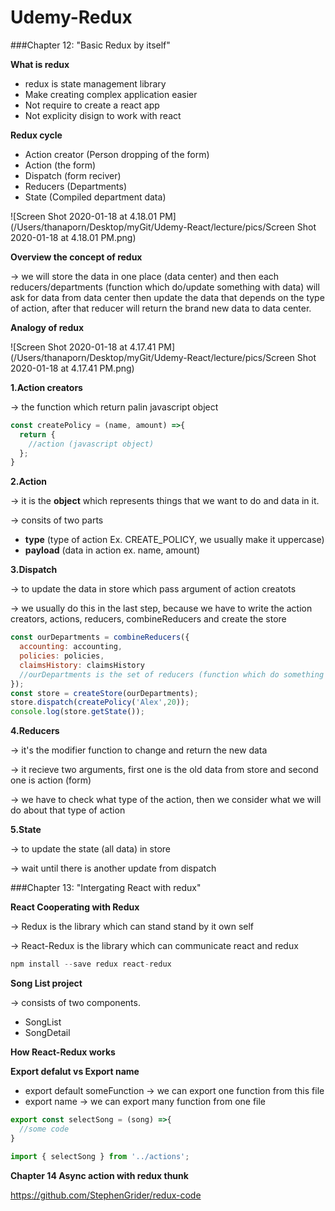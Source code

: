 # Udemy-Redux
###Chapter 12: "Basic Redux by itself"

**What is redux**

- redux is state management library
- Make creating complex application easier
- Not require to create a react app
- Not explicity disign to work with react



**Redux cycle**

- Action creator (Person dropping of the form)
- Action (the form)
- Dispatch (form reciver)
- Reducers (Departments)
- State (Compiled department data)



![Screen Shot 2020-01-18 at 4.18.01 PM](/Users/thanaporn/Desktop/myGit/Udemy-React/lecture/pics/Screen Shot 2020-01-18 at 4.18.01 PM.png)



**Overview the concept of redux**

-> we will store the data in one place (data center) and then each reducers/departments (function which do/update something with data) will ask for data from data center then update the data that depends on the type of action, after that reducer will return the brand new data to data center.



**Analogy of redux**

![Screen Shot 2020-01-18 at 4.17.41 PM](/Users/thanaporn/Desktop/myGit/Udemy-React/lecture/pics/Screen Shot 2020-01-18 at 4.17.41 PM.png)





**1.Action creators**

-> the function which return palin javascript object

```javascript
const createPolicy = (name, amount) =>{
  return {
    //action (javascript object)
  };
}
```



**2.Action**

->  it is the **object** which represents things that we want to do and data in it.

-> consits of two parts

- **type**  (type of action Ex. CREATE_POLICY, we usually make it uppercase)
- **payload**  (data in action ex. name, amount)



**3.Dispatch**

-> to update the data in store which pass argument of action creatots

-> we usually do this in the last step, because we have to write the action creators, actions, reducers, combineReducers and create the store

```javascript
const ourDepartments = combineReducers({
  accounting: accounting,
  policies: policies,
  claimsHistory: claimsHistory
  //ourDepartments is the set of reducers (function which do something with data)
});
const store = createStore(ourDepartments);
store.dispatch(createPolicy('Alex',20));
console.log(store.getState());
```



**4.Reducers**

-> it's the modifier function to change and return the new data

-> it recieve two arguments, first one is the old data from store and second one is action (form)

-> we have to check what type of the action, then we consider what we will do about that type of action



**5.State**

-> to update the state (all data) in store

-> wait until there is another update from dispatch



###Chapter 13: "Intergating React with redux"

**React Cooperating with Redux**

-> Redux is the library which can stand stand by it own self

-> React-Redux is the library which can communicate react and redux

```javascript
npm install --save redux react-redux
```



**Song List project**

-> consists of two components. 

- SongList 
- SongDetail



**How React-Redux works**







**Export defalut vs Export name**

- export default someFunction -> we can export one function from this file
- export name -> we can export many function from one file

```javascript
export const selectSong = (song) =>{
  //some code
}
```

```javascript
import { selectSong } from '../actions';
```











**Chapter 14 Async action with redux thunk**

https://github.com/StephenGrider/redux-code








